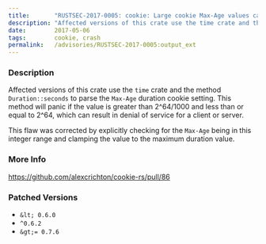 ```yaml
---
title:       "RUSTSEC-2017-0005: cookie: Large cookie Max-Age values can cause a denial of service"
description: "Affected versions of this crate use the time crate and the method Durationseconds to parse the MaxAge duration cookie setting. This method will panic if the value is greater than 2641000 and less than or equal to 264, which can result in denial of service for a client or server. This flaw was corrected by explicitly checking for the MaxAge being in this integer range and clamping the value to the maximum duration value."
date:        2017-05-06
tags:        cookie, crash
permalink:   /advisories/RUSTSEC-2017-0005:output_ext
---
```


### Description

Affected versions of this crate use the `time` crate and the method
`Duration::seconds` to parse the `Max-Age` duration cookie setting. This method
will panic if the value is greater than 2^64/1000 and less than or equal to
2^64, which can result in denial of service for a client or server.

This flaw was corrected by explicitly checking for the `Max-Age` being in this
integer range and clamping the value to the maximum duration value.

### More Info

<https://github.com/alexcrichton/cookie-rs/pull/86>

### Patched Versions

- `&lt; 0.6.0`
- `^0.6.2`
- `&gt;= 0.7.6`


